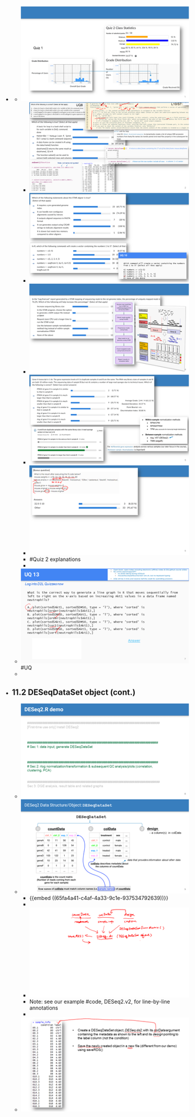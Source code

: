 -
	- ![🖼 Slide1.PNG](../assets/storages/logseq-plugin-multiple-assets/20240320_024347_Slide1.PNG)
		- ![🖼 Slide2.PNG](../assets/storages/logseq-plugin-multiple-assets/20240320_024347_Slide2.PNG)
		- ![🖼 Slide3.PNG](../assets/storages/logseq-plugin-multiple-assets/20240320_024347_Slide3.PNG)
		- ![🖼 Slide4.PNG](../assets/storages/logseq-plugin-multiple-assets/20240320_024347_Slide4.PNG)
		- ![🖼 Slide5.PNG](../assets/storages/logseq-plugin-multiple-assets/20240320_024347_Slide5.PNG)
		- ![🖼 Slide6.PNG](../assets/storages/logseq-plugin-multiple-assets/20240320_024348_Slide6.PNG)
		- #Quiz 2 explanations
		-
	- ![🖼 Slide7.PNG](../assets/storages/logseq-plugin-multiple-assets/20240320_024348_Slide7.PNG) #UQ
	-
- ## 11.2 DESeqDataSet object (cont.)
	- ![🖼 Slide8.PNG](../assets/storages/logseq-plugin-multiple-assets/20240320_024348_Slide8.PNG)
	- ![🖼 Slide9.PNG](../assets/storages/logseq-plugin-multiple-assets/20240320_024348_Slide9.PNG)
		- {{embed ((65fa4a41-c4af-4a33-9c1e-937534792639))}}
		-
		- ![🖼 Slide10.PNG](../assets/storages/logseq-plugin-multiple-assets/20240320_024348_Slide10.PNG)
		- Note: see our example #code, DESeq2.v2, for line-by-line annotations
		-
	- ![🖼 Slide11.PNG](../assets/storages/logseq-plugin-multiple-assets/20240320_024349_Slide11.PNG)